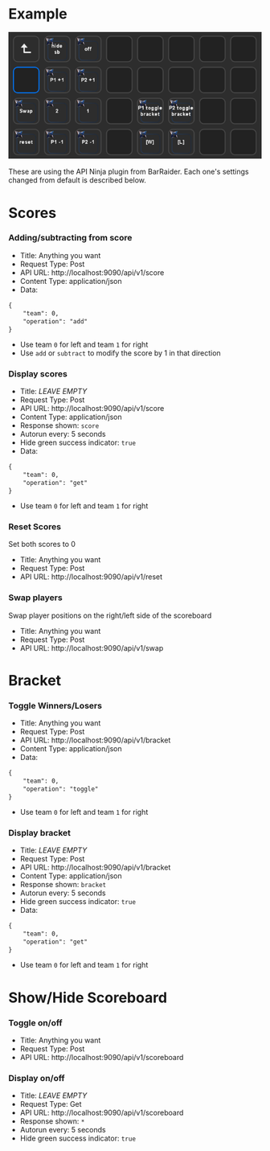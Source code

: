 # Example

![Streamdeck Example](Streamdeck-example.png)

These are using the API Ninja plugin from BarRaider. Each one's settings changed from default is described below.

# Scores

### Adding/subtracting from score
- Title: Anything you want
- Request Type: Post
- API URL: http://localhost:9090/api/v1/score
- Content Type: application/json
- Data:
```
{
    "team": 0,
    "operation": "add"
}
```
  - Use team `0` for left and team `1` for right
  - Use `add` or `subtract` to modify the score by 1 in that direction

### Display scores

- Title: *LEAVE EMPTY*
- Request Type: Post
- API URL: http://localhost:9090/api/v1/score
- Content Type: application/json
- Response shown: `score`
- Autorun every: 5 seconds
- Hide green success indicator: `true`
- Data:
```
{
    "team": 0,
    "operation": "get"
}
```
  - Use team `0` for left and team `1` for right

### Reset Scores
Set both scores to 0
- Title: Anything you want
- Request Type: Post
- API URL: http://localhost:9090/api/v1/reset

### Swap players
Swap player positions on the right/left side of the scoreboard
- Title: Anything you want
- Request Type: Post
- API URL: http://localhost:9090/api/v1/swap

# Bracket

### Toggle Winners/Losers
- Title: Anything you want
- Request Type: Post
- API URL: http://localhost:9090/api/v1/bracket
- Content Type: application/json
- Data:
```
{
    "team": 0,
    "operation": "toggle"
}
```
  - Use team `0` for left and team `1` for right

### Display bracket
- Title: *LEAVE EMPTY*
- Request Type: Post
- API URL: http://localhost:9090/api/v1/bracket
- Content Type: application/json
- Response shown: `bracket`
- Autorun every: 5 seconds
- Hide green success indicator: `true`
- Data:
```
{
    "team": 0,
    "operation": "get"
}
```
  - Use team `0` for left and team `1` for right

# Show/Hide Scoreboard

### Toggle on/off
- Title: Anything you want
- Request Type: Post
- API URL: http://localhost:9090/api/v1/scoreboard

### Display on/off
- Title: *LEAVE EMPTY*
- Request Type: Get
- API URL: http://localhost:9090/api/v1/scoreboard
- Response shown: `*`
- Autorun every: 5 seconds
- Hide green success indicator: `true`
